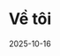 ---
title: "Về tôi"
date: 2025-10-16
draft: false
layout: "about"
showTableOfContents: false
showReadingTime: false
showDate: false
---